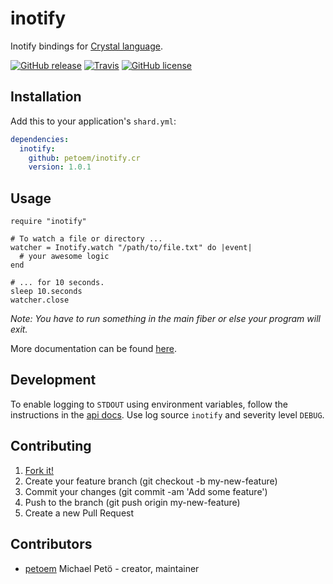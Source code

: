 # inotify

Inotify bindings for [Crystal language](https://github.com/crystal-lang/crystal).

[![GitHub release](https://img.shields.io/github/release/petoem/inotify.cr.svg?style=flat-square)](https://github.com/petoem/inotify.cr/releases)
[![Travis](https://img.shields.io/travis/petoem/inotify.cr.svg?style=flat-square)](https://travis-ci.org/petoem/inotify.cr)
[![GitHub license](https://img.shields.io/badge/license-MIT-blue.svg?style=flat-square)](https://github.com/petoem/inotify.cr/blob/master/LICENSE)

## Installation

Add this to your application's `shard.yml`:

```yaml
dependencies:
  inotify:
    github: petoem/inotify.cr
    version: 1.0.1
```

## Usage

```crystal
require "inotify"

# To watch a file or directory ...
watcher = Inotify.watch "/path/to/file.txt" do |event|
  # your awesome logic
end

# ... for 10 seconds.
sleep 10.seconds
watcher.close
```

_Note: You have to run something in the main fiber or else your program will exit._

More documentation can be found [here](https://petoem.github.io/inotify.cr/).

## Development

To enable logging to `STDOUT` using environment variables, follow the instructions in the [api docs](https://crystal-lang.org/api/0.34.0/Log.html#configure-logging-from-environment-variables). Use log source `inotify` and severity level `DEBUG`.

## Contributing

1. [Fork it!](https://github.com/petoem/inotify.cr/fork)
2. Create your feature branch (git checkout -b my-new-feature)
3. Commit your changes (git commit -am 'Add some feature')
4. Push to the branch (git push origin my-new-feature)
5. Create a new Pull Request

## Contributors

- [petoem](https://github.com/petoem) Michael Petö - creator, maintainer
